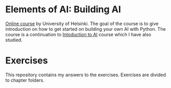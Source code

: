 # Elements of AI: Building AI

[Online course](https://buildingai.elementsofai.com/) by University of Helsinki. The goal of the course is to give introduction on how to get started on building your own AI with Python.
The course is a continuation to [Intoduction to AI](https://course.elementsofai.com/) course which I have also studied.

# Exercises

This repository contains my answers to the exercises. Exercises are divided to chapter folders.

